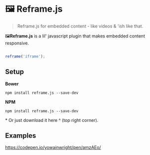 # 🖼 Reframe.js

> Reframe.js for embedded content - like videos & 'ish like that.

🖼**Reframe.js** is a lil' javascript plugin that makes embedded content responsive. 

```javascript

reframe('iframe');

```

## Setup

**Bower**
```terminal
npm install reframe.js --save-dev

```

**NPM**
```terminal
npm install reframe.js --save-dev

```
\* Or just download it here ^ (top right corner).

## Examples

https://codepen.io/yowainwright/pen/amzAEo/

